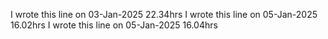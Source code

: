 I wrote this line on 03-Jan-2025 22.34hrs
I wrote this line on 05-Jan-2025 16.02hrs
I wrote this line on 05-Jan-2025 16.04hrs
